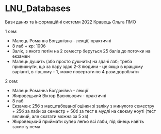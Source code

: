 # LNU_Databases
Бази даних та інформаційні системи 2022 Кравець Ольга ПМО

1 сем:

- Малець Романна Богданівна - лекції, практичні
- 8 лаб + кр: 100б
- Залік, з якого потім на 2 семестр беруться 25 балів до поточки на екзамен
- Малець душить (або просто душнить) на здачі лаб; треба привикнути, що за пару здає 2-3 людини - це якщо в кращому варіанті, в гіршому - 1, може повертати по 4 рази доробляти


2 сем:

- Малець Романна Богданівна - лекції
- Жировецький Віктор Васильович - практичні
- 8 лаб 
- Екзамен: 25б з масштабованої оцінки зі заліку з минулого семестру + 25б за лаби за семестр + 50б за тест в мудлі на своєму ноуті (тест великий, але скатати можна за 5 хв)
- Жировецький приймати супер легко всі лаби, під кінець навіть захисту нема
